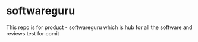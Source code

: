 # softwareguru
This repo is for product - softwareguru which is hub for all the software and reviews
test for comit